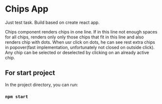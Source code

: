 # Chips App

Just test task. Build based on create react app. 

Chips component renders chips in one line. If in this line not enough spaces for all chips, renders only only those chips that fit in this line and also renders chip with dots. When usr click on dots, he can see rest extra chips in popover(fast implementation, unfortunately not closed on outside click). Any chip can be selected or deselected by clicking on an already active chip.


## For start project

In the project directory, you can run:

### `npm start`
